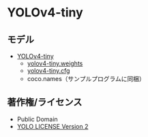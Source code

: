 # YOLOv4-tiny

## モデル

* [YOLOv4-tiny](https://github.com/AlexeyAB/darknet)  
  * [yolov4-tiny.weights](https://github.com/AlexeyAB/darknet/releases/download/darknet_yolo_v4_pre/yolov4-tiny.weights)  
  * [yolov4-tiny.cfg](https://raw.githubusercontent.com/AlexeyAB/darknet/master/cfg/yolov4-tiny.cfg)  
  * coco.names（サンプルプログラムに同梱）  

## 著作権/ライセンス

* Public Domain  
* [YOLO LICENSE Version 2](https://github.com/AlexeyAB/darknet/blob/master/LICENSE)  

